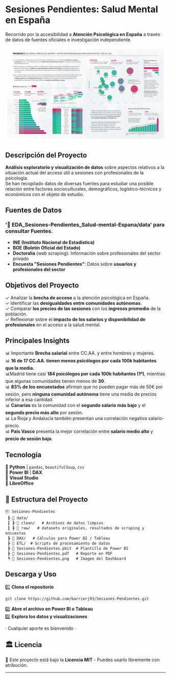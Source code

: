 # Sesiones Pendientes: Salud Mental en España 

Recorrido por la accesibilidad a **Atención Psicológica en España** a través de datos de fuentes oficiales e investigación independiente.

![Sesiones Pendientes Dashboard](Sesiones-Pendientes.png)

## **Descripción del Proyecto**
**Análisis exploratorio y visualización de datos** sobre aspectos relativos a la situación actual del acceso útil a sesiones con profesionales de la psicología.  
Se han recopilado datos de diversas fuentes para estudiar una posible relación entre factores socioculturales, demográficos, logístico-técnicos y económicos con el objeto de estudio.

## **Fuentes de Datos**

### '📁 EDA_Sesiones-Pendientes_Salud-mental-Espana/data' para consultar Fuentes. 
- **INE (Instituto Nacional de Estadística)**
- **BOE (Boletín Oficial del Estado)**
- **Doctoralia** (web scraping): Información sobre profesionales del sector privado 
- **Encuesta "Sesiones Pendientes"**: Datos sobre **usuarios y profesionales del sector**



## **Objetivos del Proyecto**
✓ Analizar la **brecha de acceso** a la atención psicológica en España.  
✓ Identificar las **desigualdades entre comunidades autónomas**.  
✓ Comparar **los precios de las sesiones** con los **ingresos promedio** de la población.  
✓ Reflexionar sobre el **impacto de los salarios y disponibilidad de profesionales** en el acceso a la salud mental.

## **Principales Insights**

📊 Importante **Brecha salarial** entre CC.AA. y entre hombres y mujeres.   
📊 **16 de 17 CC.AA. tienen menos psicólogos por cada 100k habitantes que la media.**   
📊Madrid tiene casi **184 psicólogos por cada 100k habitantes (1º)**, mientras que algunas comunidades tienen menos de **30**.   
📊 **83% de los encuestados** afirman que no pueden pagar más de 50€ por sesión, pero **ninguna comunidad autónoma** tiene una media de precios inferior a esa cantidad.    
📊 **Canarias** es la comunidad con el **segundo salario más bajo** y el **segundo precio más alto** por sesión.    
📊 La Rioja y Andalucía también presentan una correlación negativa salario-precio.  
📊 **País Vasco** presenta la mejor correlación entre **salario medio alto** y **precio de sesión bajo**. 



## **Tecnología**
🔹 **Python** | ```pandas```, ```beautifulSoup```, ```csv```     
🔹 **Power BI** | **DAX**   
🔹 **Visual Studio**     
🔹 **LibreOffice** 


## 📂 **Estructura del Proyecto**
```
📦 Sesiones-Pendientes
 ┣ 📂 data/     
 ┃ ┣ 📂 clean/   # Archivos de datos limpios
 ┃ ┣ 📂 raw/   # datasets originales, resultados de scraping y encuestas
 ┣ 📂 DAX/   # Cálculos para Power BI / Tableau
 ┣ 📂 ETL/  # Scripts de procesamiento de datos
 ┣ 📄 Sesiones-Pendientes.pbit  # Plantilla de Power BI
 ┣ 📄 Sesiones-Pendientes.pdf   # Reporte en PDF
 ┗ 📄 Sesiones-Pendientes.png   # Imagen del Dashboard
```

## **Descarga y Uso**
1️⃣ **Clona el repositorio**  
```bash
git clone https://github.com/barrierj93/Sesiones-Pendientes.git
```
2️⃣ **Abre el archivo en Power BI o Tableau**  
3️⃣ **Explora los datos y visualizaciones**  


· Cualquier aporte es bienvenido ·






## 🏛 **Licencia**
📜 Este proyecto está bajo la **Licencia MIT** - Puedes usarlo libremente con atribución.

---
